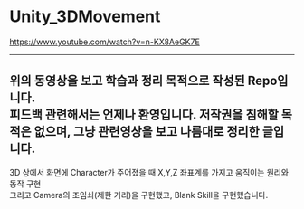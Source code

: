 # Unity_3DMovement
https://www.youtube.com/watch?v=n-KX8AeGK7E

--------------------------------------------
위의 동영상을 보고 학습과 정리 목적으로 작성된 Repo입니다.   
피드백 관련해서는 언제나 환영입니다. 
저작권을 침해할 목적은 없으며, 그냥 관련영상을 보고 나름대로 정리한 글입니다.
--------------------------------------------

3D 상에서 화면에 Character가 주어졌을 때 X,Y,Z 좌표계를 가지고 움직이는 원리와 동작 구현    
그리고 Camera의 조임쇠(제한 거리)을 구현했고, Blank Skill을 구현했습니다.
